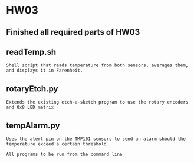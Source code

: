 # HW03

## Finished all required parts of HW03

## readTemp.sh
	Shell script that reads temperature from both sensors, averages them, and displays it in Farenheit.
## rotaryEtch.py
	Extends the existing etch-a-sketch program to use the rotary encoders and 8x8 LED matrix  
## tempAlarm.py
	Uses the alert pin on the TMP101 sensors to send an alarm should the temperature exceed a certain threshold

	All programs to be run from the command line

